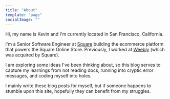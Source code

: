 ```yaml
---
title: "About"
template: "page"
socialImage: ""
---
```


Hi, my name is Kevin and I'm currently located in San Francisco, California.

I'm a Senior Software Engineer at [Square](https://squareup.com/) building the ecommerce platform that powers the Square Online Store. Previously, I worked at [Weebly](https://www.weebly.com) (which was acquired by Square).

I am exploring some ideas I've been thinking about, so this blog serves to capture my learnings from not reading docs, running into cryptic error messages, and coding myself into holes.

I mainly write these blog posts for myself, but if someone happens to stumble upon this site, hopefully they can benefit from my struggles.
